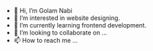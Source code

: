 - 👋 Hi, I’m Golam Nabi
- 👀 I’m interested in website designing.
- 🌱 I’m currently learning frontend development.
- 💞️ I’m looking to collaborate on ...
- 📫 How to reach me ...

<!---
noyonnabi/noyonnabi is a ✨ special ✨ repository because its `README.md` (this file) appears on your GitHub profile.
You can click the Preview link to take a look at your changes.
--->
